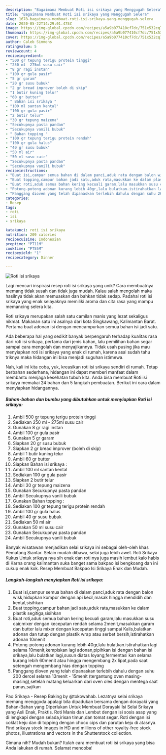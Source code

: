 ```yaml
---
description: "Bagaimana Membuat Roti isi srikaya yang Menggugah Selera"
title: "Bagaimana Membuat Roti isi srikaya yang Menggugah Selera"
slug: 1678-bagaimana-membuat-roti-isi-srikaya-yang-menggugah-selera
date: 2020-05-22T14:29:01.475Z
image: https://img-global.cpcdn.com/recipes/a5a9b077410cf7dc/751x532cq70/roti-isi-srikaya-foto-resep-utama.jpg
thumbnail: https://img-global.cpcdn.com/recipes/a5a9b077410cf7dc/751x532cq70/roti-isi-srikaya-foto-resep-utama.jpg
cover: https://img-global.cpcdn.com/recipes/a5a9b077410cf7dc/751x532cq70/roti-isi-srikaya-foto-resep-utama.jpg
author: Caleb Simmons
ratingvalue: 5
reviewcount: 4
recipeingredient:
- "500 gr tepung terigu protein tinggi"
- "250 ml  275ml susu cair"
- "8 gr ragi instan"
- "100 gr gula pasir"
- "5 gr garam"
- "20 gr susu bubuk"
- "2 gr bread improver boleh di skip"
- "1 butir kuning telur"
- "60 gr butter"
- " Bahan isi srikaya "
- "100 ml santan kental"
- "100 gr gula pasir"
- "2 butir telur"
- "30 gr tepung maizena"
- "Secukupnya pasta pandan"
- "Secukupnya vanili bubuk"
- " Bahan topping "
- "100 gr tepung terigu protein rendah"
- "100 gr gula halus"
- "40 gr susu bubuk"
- "50 ml air"
- "50 ml susu cair"
- "Secukupnya pasta pandan"
- "Secukupnya vanili bubuk"
recipeinstructions:
- "Buat isi,campur semua bahan di dalam panci,aduk rata dengan balon wisk,hidupkan kompor dengan api kecil,masak hingga mendidih dan kental,sisihkan"
- "Buat topping,campur bahan jadi satu,aduk rata,masukkan ke dalam plastik segitiga,sisihkan"
- "Buat roti,aduk semua bahan kering kecuali garam,lalu masukkan susu cair,mixer dengan kecepatan rendah selama 2menit,masukkan garam dan butter lalu mixer dengan kecepatan tinggi sampai Kalis,bulatkan adonan dan tutup dengan plastik wrap atau serbet bersih,istirahatkan adonan 10menit"
- "Potong-potong adonan kurang lebih 40gr,lalu bulatkan.istirahatkan lagi selama 10menit,kempiskan lagi adonan,pipihkan isi dengan bahan isi srikaya,lalu bulatkan lagi,susun diatas loyang,fermentasi kan selama kurang lebih 60menit atau hingga mengembang 2x lipat,pada saat setengah mengembang hias dengan topping"
- "Panggang dioven yang telah dipanaskan terlebih dahulu dengan suhu 200 dercel selama 13menit - 15menit (tergantung oven masing-masing),setelah matang keluarkan dari oven oles dengan mentega saat panas,sajikan"
categories:
- Resep
tags:
- roti
- isi
- srikaya

katakunci: roti isi srikaya 
nutrition: 209 calories
recipecuisine: Indonesian
preptime: "PT11M"
cooktime: "PT55M"
recipeyield: "1"
recipecategory: Dinner

---
```



![Roti isi srikaya](https://img-global.cpcdn.com/recipes/a5a9b077410cf7dc/751x532cq70/roti-isi-srikaya-foto-resep-utama.jpg)

Lagi mencari inspirasi resep roti isi srikaya yang unik? Cara membuatnya memang tidak susah dan tidak juga mudah. Kalau salah mengolah maka hasilnya tidak akan memuaskan dan bahkan tidak sedap. Padahal roti isi srikaya yang enak selayaknya memiliki aroma dan cita rasa yang mampu memancing selera kita.

Roti srikaya merupakan salah satu camilan manis yang lezat sekaligus nikmat. Makanan satu ini asalnya dari kota Singkawang, Kalimantan Barat. Pertama buat adonan isi dengan mencampurkan semua bahan isi jadi satu.

Ada beberapa hal yang sedikit banyak berpengaruh terhadap kualitas rasa dari roti isi srikaya, pertama dari jenis bahan, lalu pemilihan bahan segar sampai cara mengolah dan menyajikannya. Tidak usah pusing jika mau menyiapkan roti isi srikaya yang enak di rumah, karena asal sudah tahu triknya maka hidangan ini bisa menjadi suguhan istimewa.


Nah, kali ini kita coba, yuk, kreasikan roti isi srikaya sendiri di rumah. Tetap berbahan sederhana, hidangan ini dapat memberi manfaat dalam membantu menjaga kesehatan tubuh kita. Anda bisa membuat Roti isi srikaya memakai 24 bahan dan 5 langkah pembuatan. Berikut ini cara dalam menyiapkan hidangannya.

<!--inarticleads1-->

##### Bahan-bahan dan bumbu yang dibutuhkan untuk menyiapkan Roti isi srikaya:

1. Ambil 500 gr tepung terigu protein tinggi
1. Sediakan 250 ml - 275ml susu cair
1. Gunakan 8 gr ragi instan
1. Ambil 100 gr gula pasir
1. Gunakan 5 gr garam
1. Siapkan 20 gr susu bubuk
1. Siapkan 2 gr bread improver (boleh di skip)
1. Ambil 1 butir kuning telur
1. Ambil 60 gr butter
1. Siapkan  Bahan isi srikaya :
1. Ambil 100 ml santan kental
1. Sediakan 100 gr gula pasir
1. Siapkan 2 butir telur
1. Ambil 30 gr tepung maizena
1. Gunakan Secukupnya pasta pandan
1. Ambil Secukupnya vanili bubuk
1. Gunakan  Bahan topping :
1. Sediakan 100 gr tepung terigu protein rendah
1. Ambil 100 gr gula halus
1. Ambil 40 gr susu bubuk
1. Sediakan 50 ml air
1. Gunakan 50 ml susu cair
1. Gunakan Secukupnya pasta pandan
1. Ambil Secukupnya vanili bubuk


Banyak wisatawan menjadikan selai srikaya ini sebagai oleh-oleh khas Pematang Siantar. Selain mudah dibawa, selai juga lebih awet. Roti Srikaya Kukus Untuk srikaya nya sih enak dan roti nya juga masih lembut kalo habis di Karna orang kalimantan suka banget sama bakpao isi bengkoang dan ini cukup enak kok. Resep Membuat Bakpao Isi Srikaya Enak dan Mudah. 

<!--inarticleads2-->

##### Langkah-langkah menyiapkan Roti isi srikaya:

1. Buat isi,campur semua bahan di dalam panci,aduk rata dengan balon wisk,hidupkan kompor dengan api kecil,masak hingga mendidih dan kental,sisihkan
1. Buat topping,campur bahan jadi satu,aduk rata,masukkan ke dalam plastik segitiga,sisihkan
1. Buat roti,aduk semua bahan kering kecuali garam,lalu masukkan susu cair,mixer dengan kecepatan rendah selama 2menit,masukkan garam dan butter lalu mixer dengan kecepatan tinggi sampai Kalis,bulatkan adonan dan tutup dengan plastik wrap atau serbet bersih,istirahatkan adonan 10menit
1. Potong-potong adonan kurang lebih 40gr,lalu bulatkan.istirahatkan lagi selama 10menit,kempiskan lagi adonan,pipihkan isi dengan bahan isi srikaya,lalu bulatkan lagi,susun diatas loyang,fermentasi kan selama kurang lebih 60menit atau hingga mengembang 2x lipat,pada saat setengah mengembang hias dengan topping
1. Panggang dioven yang telah dipanaskan terlebih dahulu dengan suhu 200 dercel selama 13menit - 15menit (tergantung oven masing-masing),setelah matang keluarkan dari oven oles dengan mentega saat panas,sajikan


Pao Srikaya - Resep Baking by @tokowahab. Lezatnya selai srikaya memang menggoda apalagi bila dipadukan bersama dengan dorayaki yang Bahan-Bahan yang Diperlukan Untuk Membuat Dorayaki Isi Selai Srikaya yang Asli Enak, Praktis. Roti Manis dan Lembut dengan isi sosis asap yang di lengkapi dengan selada,irisan timun,dan tomat segar. Roti dengan isi coklat keju dan di topping dengan choco cips dan parutan keju di atasnya. Find srikaya stock images in HD and millions of other royalty-free stock photos, illustrations and vectors in the Shutterstock collection. 

Gimana nih? Mudah bukan? Itulah cara membuat roti isi srikaya yang bisa Anda lakukan di rumah. Selamat mencoba!
